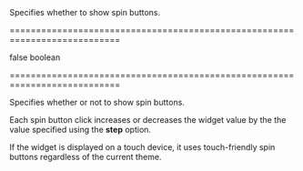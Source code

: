 <!--**
/*-------------------------------------------
    Auto-generated file. Do not modify.
-------------------------------------------

**-->
<!--d-->Specifies whether to show spin buttons.<!--/d-->
===========================================================================
<!--default-->false<!--/default-->
<!--type-->boolean<!--/type-->
===========================================================================

<!--shortDescription-->
Specifies whether or not to show spin buttons.
<!--/shortDescription-->

<!--fullDescription-->
Each spin button click increases or decreases the widget value by the the value specified using the **step** option.

If the widget is displayed on a touch device, it uses touch-friendly spin buttons regardless of the current theme.


<!--/fullDescription-->